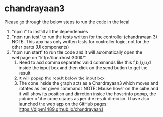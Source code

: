 # chandrayaan3

Please go through the below steps to run the code in the local

1. "npm i" to install all the dependencies
2. "npm run test" to run the tests written for the controller (chandrayaan 3)
    NOTE: This app has only written tests for controller logic, not for the other parts (UI components)
3. "npm run start" to run the code and it will automatically open the webpage on "http://localhost:3000/"
    1. Need to add comma separated valid commands like this f,b,l,r,u,d inside the input box and then click on the send button to get the result
    2. It will popup the result below the input box
    3. The cone inside the graph acts as a Chandrayaan3 which moves and rotates as per given commands
        NOTE: Mouse hover on the cube and it will show its position and direction inside the hoverinfo popup, the pointer of the cone rotates as per the result direction.
        I have also launched the web app on the GitHub pages: https://dipen1489.github.io/chandrayaan3
        
